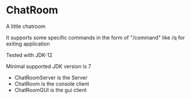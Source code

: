 # ChatRoom
A little chatroom

It supports some specific commands in the form of "/command" like /q for exiting application

Tested with JDK-12

Minimal supported JDK version is 7

- ChatRoomServer is the Server
- ChatRoom is the console client
- ChatRoomGUI is the gui client 